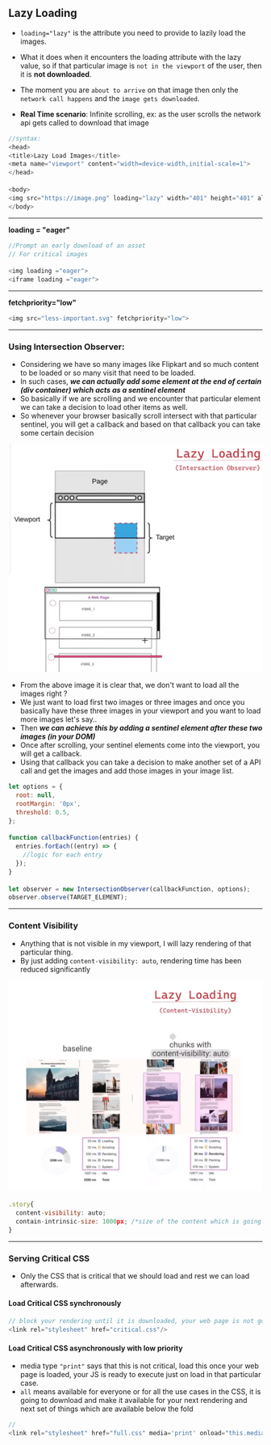## Lazy Loading

- `loading="lazy"` is the attribute you need to provide to lazily load the images.

- What it does when it encounters the loading attribute with the lazy value, so if that particular image is `not in the viewport` of the user, then it is **not downloaded**.
- The moment you are `about to arrive` on that image then only the `network call happens` and the `image gets downloaded`.

- **Real Time scenario**: Infinite scrolling, ex: as the user scrolls the network api gets called to download that image

```js
//syntax:
<head>
<title>Lazy Load Images</title>
<meta name="viewport" content="width=device-width,initial-scale=1">
</head>

<body>
<img src="https://image.png" loading="lazy" width="401" height="401" alt="image1">
</body>
```

---

**loading = "eager"**

```js
//Prompt an early download of an asset
// For critical images

<img loading ="eager">
<iframe loading ="eager">
```

---

**fetchpriority="low"**

```js
<img src="less-important.svg" fetchpriority="low">

```

---

### Using Intersection Observer:

- Considering we have so many images like Flipkart and so much content to be loaded or so many visit that need to be loaded.
- In such cases, ***we can actually add some element at the end of certain (div container) which acts as a sentinel element***
- So basically if we are scrolling and we encounter that particular element we can take a decision to load other items as well.
- So whenever your browser basically scroll intersect with that particular sentinel, you will get a callback and based on that callback you can take some certain decision

![alt text](<imagesUsed/Lazy Load of Images-1.png>)

- From the above image it is clear that, we don't want to load all the images right ?
- We just want to load first two images or three images and once you basically have these three images in your viewport and you want to load more images let's say..
- Then ***we can achieve this by adding a sentinel element after these two images (in your DOM)***
- Once after scrolling, your sentinel elements come into the viewport, you will get a callback.
- Using that callback you can take a decision to make another set of a API call and get the images and add those images in your image list.

```js
let options = {
  root: null,
  rootMargin: '0px',
  threshold: 0.5,
};

function callbackFunction(entries) {
  entries.forEach((entry) => {
    //logic for each entry
  });
}

let observer = new IntersectionObserver(callbackFunction, options);
observer.observe(TARGET_ELEMENT);
```
----

### Content Visibility
- Anything that is not visible in my viewport, I will lazy rendering of that particular thing. 
- By just adding `content-visibility: auto`, rendering time has been reduced significantly

![alt text](<imagesUsed/Lazy Load of Images-2.png>)


```js
.story{
  content-visibility: auto;
  contain-intrinsic-size: 1000px; /*size of the content which is going to be loaded*/
}
```

-----

### Serving Critical CSS

- Only the CSS that is critical that we should load and rest we can load afterwards.


#### Load Critical CSS synchronously

```js
// block your rendering until it is downloaded, your web page is not going to render
<link rel="stylesheet" href="critical.css"/>
```

#### Load Critical CSS asynchronously with low priority


- media type `"print"` says that this is not critical, load this once your web page is loaded, your JS is ready to execute just on load in that particular case.
- `all` means available for everyone or for all the use cases in the CSS, it is going to download and make it available for your next rendering and next set of things which are available below the fold

```js
// 
<link rel="stylesheet" href="full.css" media='print' onload="this.media='all'"/>
```